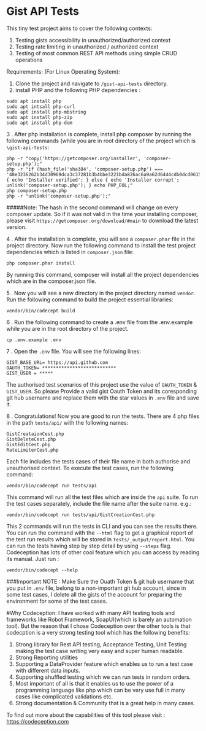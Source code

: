 # Gist API Tests

This tiny test project aims to cover the following contexts:
1. Testing gists accessibility in unauthorized/authorized context
2. Testing rate limiting in unauthorized / authorized context
3. Testing of most common REST API methods using simple CRUD operations

Requirements: (For Linux Operating System):
1. Clone the project and navigate to `/gist-api-tests` directory.
2. install PHP and the following PHP dependencies :

```
sudo apt install php
sudo apt intsall php-curl
sudo apt install php-mbstring
sudo apt install php-zip
sudo apt install php-dom
```
3 . After php installation is complete, install php composer by running the following commands (while you are in root directory of the project which is `\gist-api-tests`:
```
php -r "copy('https://getcomposer.org/installer', 'composer-setup.php');"
php -r "if (hash_file('sha384', 'composer-setup.php') === '48e3236262b34d30969dca3c37281b3b4bbe3221bda826ac6a9a62d6444cdb0dcd0615698a5cbe587c3f0fe57a54d8f5') { echo 'Installer verified'; } else { echo 'Installer corrupt'; unlink('composer-setup.php'); } echo PHP_EOL;"
php composer-setup.php
php -r "unlink('composer-setup.php');"
```
#####Note: 
The hash in the second command will change on every composer update. So if it was not valid in the time your installing composer, please visit `https://getcomposer.org/download/#main` to download the latest version.

4 . After the installation is complete, you will see a `composer.phar` file in the project directory. Now run the following command to install the test project dependencies which is listed in `composer.json` file:

```
php composer.phar install
```
By running this command, composer will install all the project dependencies which are in the composer.json file.

5 . Now you will see a new directory in the project directory named `vendor`. Run the following command to build the project essential libraries:
```$xslt
vendor/bin/codecept build
```
6 . Run the following command to create a .env file from the .env.example while you are in the root directory of the project.

```
cp .env.example .env
```
7 . Open the `.env` file. You will see the following lines:

```
GIST_BASE_URL= https://api.github.com
OAUTH_TOKEN= ***************************
GIST_USER = *****
```
The authorised test scenarios of this project use the value of `OAUTH_TOKEN` & `GIST_USER`. So please Provide a valid gist Oauth Token and its coresponding git hub username and replace them with the star values in `.env` file and save it.

8 . Congratulations! Now you are good to run the tests. There are 4 php files in the path `tests/api/` with the following names:
```$xslt
GistCreataionCest.php
GistDeleteCest.php
GistEditCest.php
RateLimiterCest.php
``` 
Each file includes the tests cases of their file name in both authorise and unauthorised context.
To execute the test cases, run the following command:
```
vendor/bin/codecept run tests/api
```
This command will run all the test files which are inside the `api` suite. To run the test cases separately, include the file name after the suite name. e.g.:
```
vendor/bin/codecept run tests/api/GistCreationCest.php
```
This 2 commands will run the tests in CLI and you can see the results there. You can run the command with the ` --html ` flag to get a graphical report of the test run results which will be stored in `tests/_output/report.html`. You can run the tests having step by step detail by using `--steps` flag. Codeception has lots of other cool feature which you can access by reading its manual. Just run :
```
vendor/bin/codecept --help
```
###Important NOTE : 
Make Sure the Ouath Token  & git hub username that you put in `.env` file, belong to a non-important git hub account, since in some test cases, I delete all the gists of the account for preparing the environment for some of the test cases.


#Why Codeception:
I have worked with many API testing tools and frameworks like Robot Framework, SoapUI(which is barely an automation tool). But the reason that I chose Codeception over the other tools is that codecption is a very strong testing tool which has the following benefits:
1. Strong library for Rest API testing, Acceptance Testing, Unit Testing making the test case writing very easy and super human readable. 
2. Strong Reporting utilities
3. Supporting a DataProvider feature which enables us to run a test case with different data inputs.
4. Supporting shuffled testing which we can run tests in random orders.
5. Most important of all is that it enables us to use the power of a programming language like php which can be very use full in many cases like complicated validations etc.
6. Strong documentation & Community that is a great help in many cases.

To find out more about the capabilities of this tool please visit :
https://codeception.com


 